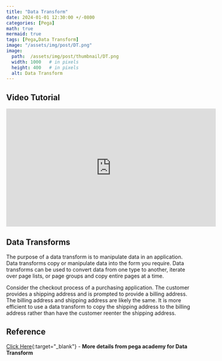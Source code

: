 ```yaml
---
title: "Data Transform"
date: 2024-01-01 12:30:00 +/-0800   
categories: [Pega]
math: true
mermaid: true
tags: [Pega,Data Transform]
image: "/assets/img/post/DT.png"
image:
  path:  /assets/img/post/thumbnail/DT.png
  width: 1000   # in pixels
  height: 400   # in pixels
  alt: Data Transform
---
```

## Video Tutorial

<div style="text-align: center;">
    <iframe width="560" height="315" src="https://www.youtube.com/embed/_soQSp4xPE0" frameborder="0" allowfullscreen></iframe>
</div>

## Data Transforms
The purpose of a data transform is to manipulate data in an application. Data transforms copy or manipulate data into the form you require. Data transforms can be used to convert data from one type to another, iterate over page lists, or page groups and copy entire pages at a time. 

Consider the checkout process of a purchasing application. The customer provides a shipping address and is prompted to provide a billing address. The billing address and shipping address are likely the same. It is more efficient to use a data transform to copy the shipping address to the billing address rather than have the customer reenter the shipping address. 

## Reference 
[Click Here](https://docs-previous.pega.com/application-development/87/data-transforms){:target="_blank"} - **More details from pega academy for Data Transform** 

